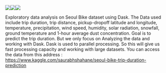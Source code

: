 <img src="https://img.shields.io/badge/-Python-blue"><img src="https://img.shields.io/badge/-Dask-black"><img src="https://img.shields.io/badge/-EDA-red">

Exploratory data analysis on Seoul Bike dataset using Dask. The Data used include trip duration, trip distance, pickup-dropoff latitude and longitude, temperature, precipitation, wind speed, humidity, solar radiation, snowfall, ground temperature and 1-hour average dust concentration.
Goal is to predict the trip duration. But we only focus on Analyzing the data and working with Dask.
Dask is used to parallel processing. So this will give us fast processing capacity and working with large datasets. 
You can access the data from this address : https://www.kaggle.com/saurabhshahane/seoul-bike-trip-duration-prediction

